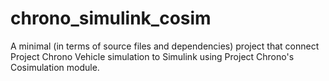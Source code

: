 # chrono_simulink_cosim
A minimal (in terms of source files and dependencies) project that connect Project Chrono Vehicle simulation to Simulink using Project Chrono's Cosimulation module. 
